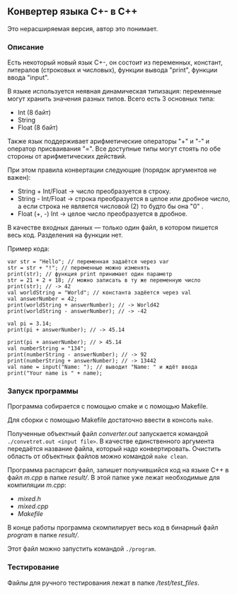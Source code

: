 ## Конвертер языка С+- в С++

Это нерасширяемая версия, автор это понимает.

### Описание

Есть некоторый новый язык С+-, он состоит из переменных, констант, литералов
(строковых и числовых), функции вывода "print", функции ввода "input".

В языке используется неявная динамическая типизация: переменные могут хранить
значения разных типов. Всего есть 3 основных типа:
- Int (8 байт)
- String
- Float (8 байт)

Также язык поддерживает арифметические операторы "+" и "-" и оператор
присваивания "=".
Все доступные типы могут стоять по обе стороны от арифметических действий. 

При этом правила конвертации следующие (порядок аргументов не важен):
- String + Int/Float → число преобразуется в строку.
- String - Int/Float → строка преобразуется в целое или дробное число, а если строка
не является числовой (2) то будто бы она "0" .
- Float (+, -) Int → целое число преобразуется в дробное. 

В качестве входных данных — только один файл, в котором пишется весь код.
Разделения на функции нет. 

Пример кода:
````
var str = "Hello"; // переменная задаётся через var
str = str + "!"; // переменные можно изменять
print(str); // функция print принимает один параметр
str = 21 + 2 + 18; // можно записать в ту же переменную число
print(str); // -> 42
val worldString = "World"; // константа задёется через val
val answerNumber = 42;
print(worldString + answerNumber); // -> World42
print(worldString - answerNumber); // -> -42

val pi = 3.14;
print(pi + answerNumber); // -> 45.14

print(pi + answerNumber); // > 45.14
val numberString = "134";
print(numberString - answerNumber); // -> 92
print(numberString + answerNumber); // -> 13442
val name = input("Name: "); // выводит "Name: " и ждёт ввода
print("Your name is " + name);
````

### Запуск программы

Программа собирается с помощью cmake и с помощью Makefile.

Для сборки с помощью Makefile достаточно ввести в консоль ```make```.

Полученные объектный файл *converter.out* запускается командой ```./convetret.out <input file>```.
В качестве единственного аргумента передаётся название файла, который надо конвертировать.
Очистить область от объектных файлов можно командой ```make clean```.

Программа распарсит файл, запишет получившийся код на языке С++ в файл *m.cpp* в папке *result/*.
В этой папке уже лежат необходимые для компиляции *m.cpp*:
- *mixed.h*
- *mixed.cpp*
- *Makefile*

В конце работы программа скомпилирует весь код в бинарный файл *program* в папке *result/*.

Этот файл можно запустить командой ```./program```.

### Тестирование

Файлы для ручного тестирования лежат в папке */test/test_files*.

